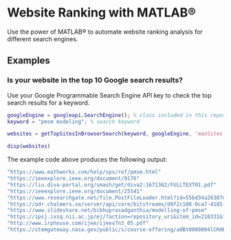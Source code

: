 # **Website Ranking with MATLAB®**

Use the power of MATLAB® to automate website ranking analysis for different search engines.

## Examples

### Is your website in the top 10 Google search results?

Use your Google Programmable Search Engine API key to check the top search results for a keyword.

```matlab
googleEngine = googleapi.SearchEngine(); % class included in this repository
keyword = "pmsm modeling"; % search keyword

websites = getTopSitesInBrowserSearch(keyword, googleEngine, 'maxSites', 10); % function included in this repository

disp(websites)
```

The example code above produces the following output:

```matlab
"https://www.mathworks.com/help/sps/ref/pmsm.html"
"https://ieeexplore.ieee.org/document/9176"
"https://liu.diva-portal.org/smash/get/diva2:1671362/FULLTEXT01.pdf"
"https://ieeexplore.ieee.org/document/25541"
"https://www.researchgate.net/file.PostFileLoader.html?id=55bd34a26307d936878b458f&assetKey=AS%3A273823490871303%401442296015731"
"https://odr.chalmers.se/server/api/core/bitstreams/d0f2c108-0ca7-4185-9935-09df731f479a/content"
"https://www.slideshare.net/bibhuprasadganthia/modelling-of-pmsm"
"https://ipsj.ixsq.nii.ac.jp/ej/?action=repository_uri&item_id=210331&file_id=1&file_no=1"
"http://www.irphouse.com/ijee/ijeev7n3_05.pdf"
"https://stemgateway.nasa.gov/public/s/course-offering/a0Bt0000004lCKHEA2/permanent-magnet-synchronous-motor-pmsm-modeling-and-pmsm-controls-modeling"
```
